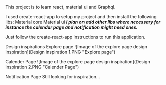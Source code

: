 This project is to learn react, material ui and Graphql.

I used create-react-app to setup my project and then install the following libs:
Material core
Material ui
**_I plan on add other libs where necessary for instance the calendar page and notification might need ones._**

Just follow the create-react-app instructions to run this application.

Design inspirations
Explore page
![Image of the explore page design inspiration](Design inspiration 1.PNG "Explore page")

Calender Page
![Image of the explore page design inspiration](Design inspiration 2.PNG "Calender Page")

Notification Page
Still looking for inspiration...
